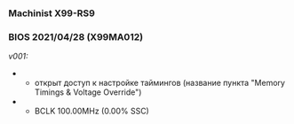 ### Machinist X99-RS9
### BIOS 2021/04/28 (X99MA012)

*v001:*
* + открыт доступ к настройке таймингов (название пункта "Memory Timings & Voltage Override")
* + BCLK 100.00MHz (0.00% SSC)
